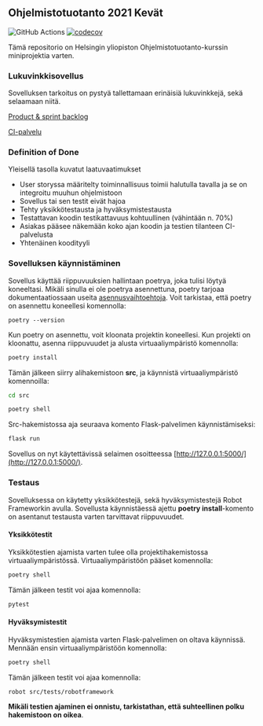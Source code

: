 ## Ohjelmistotuotanto 2021 Kevät

![GitHub Actions](https://github.com/HJJHeinonen/OHTU-lukuvinkkikirjasto/workflows/CI/badge.svg) [![codecov](https://codecov.io/gh/HJJHeinonen/OHTU-lukuvinkkikirjasto/branch/master/graph/badge.svg?token=S3WQ2AE38H)](https://codecov.io/gh/HJJHeinonen/OHTU-lukuvinkkikirjasto)

Tämä repositorio on Helsingin yliopiston Ohjelmistotuotanto-kurssin miniprojektia varten. 

### Lukuvinkkisovellus 

Sovelluksen tarkoitus on pystyä tallettamaan erinäisiä lukuvinkkejä, sekä selaamaan niitä.

[Product & sprint backlog](https://docs.google.com/spreadsheets/d/1kFCFZe4UMkpglo9DqtTRXQ08rH0ui6qu4qKGbNE_1bk)

[CI-palvelu](https://github.com/HJJHeinonen/OHTU-lukuvinkkikirjasto/actions/workflows/main.yml)

### Definition of Done

Yleisellä tasolla kuvatut laatuvaatimukset

* User storyssa määritelty toiminnallisuus toimii halutulla tavalla ja se on integroitu muuhun ohjelmistoon
* Sovellus tai sen testit eivät hajoa
* Tehty yksikkötestausta ja hyväksymistestausta
* Testattavan koodin testikattavuus kohtuullinen (vähintään n. 70%)
* Asiakas pääsee näkemään koko ajan koodin ja testien tilanteen CI-palvelusta
* Yhtenäinen koodityyli

### Sovelluksen käynnistäminen

Sovellus käyttää riippuvuuksien hallintaan poetrya, joka tulisi löytyä koneeltasi. Mikäli sinulla ei ole poetrya asennettuna, poetry tarjoaa dokumentaatiossaan useita [asennusvaihtoehtoja](https://python-poetry.org/docs/#installation). Voit tarkistaa, että poetry on asennettu koneellesi komennolla:
```
poetry --version
```
Kun poetry on asennettu, voit kloonata projektin koneellesi.
Kun projekti on kloonattu, asenna riippuvuudet ja alusta virtuaaliympäristö komennolla:

```bash
poetry install
```

Tämän jälkeen siirry alihakemistoon **src**, ja käynnistä virtuaaliympäristö komennoilla:

```bash
cd src
```
```bash
poetry shell
```

Src-hakemistossa aja seuraava komento Flask-palvelimen käynnistämiseksi:

```bash
flask run
```

Sovellus on nyt käytettävissä selaimen osoitteessa [http://127.0.0.1:5000/](http://127.0.0.1:5000/).

### Testaus

Sovelluksessa on käytetty yksikkötestejä, sekä hyväksymistestejä Robot Frameworkin avulla. Sovellusta käynnistäessä ajettu **poetry install**-komento on asentanut testausta varten tarvittavat riippuvuudet.

#### Yksikkötestit

Yksikkötestien ajamista varten tulee olla projektihakemistossa virtuaaliympäristössä. Virtuaaliympäristöön pääset komennolla:

```bash
poetry shell
```
Tämän jälkeen testit voi ajaa komennolla:

```bash
pytest
```

#### Hyväksymistestit

Hyväksymistestien ajamista varten Flask-palvelimen on oltava käynnissä. Mennään ensin virtuaaliympäristöön komennolla:

```bash
poetry shell
```
Tämän jälkeen testit voi ajaa komennolla:

```bash
robot src/tests/robotframework
```

**Mikäli testien ajaminen ei onnistu, tarkistathan, että suhteellinen polku hakemistoon on oikea**.




